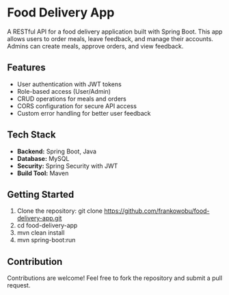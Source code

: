 
# Food Delivery App

A RESTful API for a food delivery application built with Spring Boot. This app allows users to order meals, leave feedback, and manage their accounts. Admins can create meals, approve orders, and view feedback.

## Features

- User authentication with JWT tokens
- Role-based access (User/Admin)
- CRUD operations for meals and orders
- CORS configuration for secure API access
- Custom error handling for better user feedback

## Tech Stack

- **Backend:** Spring Boot, Java
- **Database:** MySQL
- **Security:** Spring Security with JWT
- **Build Tool:** Maven

## Getting Started

1. Clone the repository: git clone https://github.com/frankowobu/food-delivery-app.git
2. cd food-delivery-app
3. mvn clean install
4. mvn spring-boot:run

## Contribution
Contributions are welcome! Feel free to fork the repository and submit a pull request.

